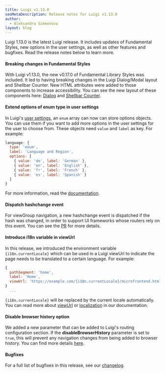 ```yaml
---
title: Luigi v1.13.0
seoMetaDescription: Release notes for Luigi v1.13.0
author:
  - Aleksandra Simeonova
layout: blog
---
```


Luigi 1.13.0 is the latest Luigi release. It includes updates of Fundamental Styles, new options in the user settings, as well as other features and bugfixes. Read the release notes below to learn more.

<!-- Excerpt -->

#### Breaking changes in Fundamental Styles

With Luigi v1.13.0, the new v0.17.0 of Fundamental Library Styles was included. It led to having breaking changes in the Luigi Dialog/Modal layout and Shellbar Counter. New HTML attributes were added to those components to increase accessibility. You can see the new layout of these components here: [Dialog](https://sap.github.io/fundamental-styles/?path=/docs/components-dialog--default-dialog) and [Shellbar Counter](https://sap.github.io/fundamental-styles/?path=/docs/components-shellbar--primary).

#### Extend options of enum type in user settings

In Luigi's [user settings](https://docs.luigi-project.io/docs/user-settings), an `enum` array can now can store options objects. You can use them if you want to add more options in the user settings for the user to choose from. These objects need `value` and `label` as key. For example:
```javascript
language: {
  type: 'enum',
  label: 'Language and Region',
  options: [
    { value: 'de', label: 'German' },
    { value: 'en', label: 'English' },
    { value: 'fr', label: 'French' },
    { value: 'es', label: 'Spanish' }
  ]
}
```
For more information, read the [documentation](https://docs.luigi-project.io/docs/user-settings?section=parameters).

#### Dispatch hashchange event

For viewGroup navigation, a new hashchange event is dispatched if the hash was changed, in order to support UI frameworks whose routers rely on this event. You can see the [PR](https://github.com/SAP/luigi/pull/2011) for more details.

#### Introduce i18n variable in viewUrl

In this release, we introduced the environment variable `{i18n.currentLocale}` which can be used in a Luigi viewUrl to indicate the page needs to be translated to a certain language. For example:
```javascript
{
  pathSegment: 'home',
  label: 'Home',
  viewUrl: 'https://example.com/{i18n.currentLocale}/microfrontend.html',
}
  ...
```
`{i18n.currentLocale}` will be replaced by the current locale automatically. You can read more about [viewUrl](https://docs.luigi-project.io/docs/navigation-advanced?section=dynamically-changeable-paths) or [localization](https://docs.luigi-project.io/docs/i18n) in our documentation.

#### Disable browser history option

We added a new parameter that can be added to Luigi's routing configuration section. If the **disableBrowserHistory** parameter is set to `true`, this will prevent any navigation changes from being added to browser history. You can find more details [here](https://docs.luigi-project.io/docs/navigation-parameters-reference?section=routing-parameters).

#### Bugfixes

For a full list of bugfixes in this release, see our [changelog](https://github.com/SAP/luigi/blob/master/CHANGELOG.md).